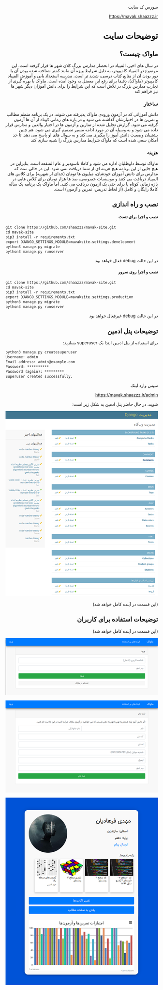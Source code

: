
<div align="right" style="direction:rtl;text-align:right;">

سورس کد سایت 

https://mavak.shaazzz.ir

# توضیحات سایت 

## ماواک چیست؟
در سال های اخیر، المپیاد در انحصار مدارس بزرگ کلان شهر ها قرار گرفته است. این موضوع در المپیاد کامپیوتر، به دلیل شرایط ویژه آن مانند کمتر شناخته شده بودن آن یا دور بودن آن از منابع کتاب درسی، شدید تر است. مدرسه استعداد یابی و آموزش المپیاد کامپیوتر (ماواک)، دقیقا برای رفع این معضل به وجود آمده است. ماواک با بهره گیری از تجارب مدارس بزرگ در تلاش است که این شرایط را برای دانش آموزان دیگر شهر ها نیز فراهم کند


### ساختار

دانش آموزانی که در آزمون ورودی ماواک پذیرفته می شوند، در یک برنامه منظم مطالب و تمرین ها در اختیارشان گذاشته می شود و در بازه های زمانی کوتاه از آن ها آزمون گرفته می شود. گزارش تحلیل شده از تمارین و آزمون ها در اختیار والدین و مدارس قرار داده می شود و به وسیله آن در مورد ادامه مسیر تصمیم گیری می شود. هم چنین پشتیبان وضعیت دانش آموز را پیگیری می کند و به سوال های او پاسخ می دهد. تا حد امکان سعی شده است که ماواک شرایط مدارس بزرگ را شبیه سازی کند


### هزینه

ماواک توسط داوطلبان اداره می شود و کاملا ناسودبر و عام المنفعه است. بنابراین در هیچ جایی از این برنامه هیچ هزینه ای از شما دریافت نمی شود. این در حالی ست که مدارس برای دانش آموزان خودشان، میلیون ها تومان (جدای از شهریه) برای کلاس های المپیاد دریافت می کنند و موسسات خصوصی، صد ها هزار تومان برای کلاس هایی در بازه زمانی کوتاه یا برای حتی یک آزمون دریافت می کنند. اما ماواک یک برنامه یک ساله کاملا رایگان و کامل (از لحاظ تدریس، تمرین و آزمون) است.


## نصب و راه اندازی

#### نصب و اجرا برای تست

<div align="left" style="direction:ltr;text-align:left;">
 
```
git clone https://github.com/shaazzz/mavak-site.git
cd mavak-site
pip3 install -r requirements.txt
export DJANGO_SETTINGS_MODULE=mavaksite.settings.development
python3 manage.py migrate
python3 manage.py runserver
```
 
</div>
در این حالت debug  فعال خواهد بود

#### نصب و اجرا روی سرور

<div align="left" style="direction:ltr;text-align:left;">
 
```
git clone https://github.com/shaazzz/mavak-site.git
cd mavak-site
pip3 install -r requirements.txt
export DJANGO_SETTINGS_MODULE=mavaksite.settings.production
python3 manage.py migrate
python3 manage.py runserver
```

</div>
در این حالت debug  غیرفعال خواهد بود


## توضیحات پنل ادمین
 برای استفاده از پنل ادمین ابتدا یک superuser بسازید:
<div align="left" style="direction:ltr;text-align:left;">
 
```
python3 manage.py createsuperuser
Username: admin
Email address: admin@example.com
Password: **********
Password (again): *********
Superuser created successfully.

```
</div>

سپس وارد لینک 

https://mavak.shaazzz.ir/admin

شوید، در حال حاضر پنل ادمین به شکل زیر است:

![file](https://github.com/shaazzz/mavak-site/raw/master/documentation/files/admin-panel.png)

(این قسمت در آینده کامل خواهد شد)


## توضیحات استفاده برای کاربران

(این قسمت در آینده کامل خواهد شد)

![file](https://github.com/shaazzz/mavak-site/raw/master/documentation/files/users-login.png)

![file](https://github.com/shaazzz/mavak-site/raw/master/documentation/files/users-create-account-student.png)

![file](https://github.com/shaazzz/mavak-site/raw/master/documentation/files/profile.png)


